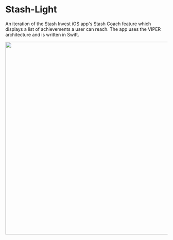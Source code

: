 # Stash-Light
An iteration of the Stash Invest iOS app's Stash Coach feature which displays a list of achievements a user can reach. The app uses the VIPER architecture and is written in Swift.

<img src="https://github.com/dnadri/Stash-Light/blob/master/Stash%20Light%20-%20Screenshot%201.png" width="600">

